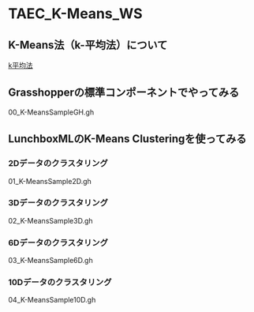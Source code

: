# TAEC_K-Means_WS

## K-Means法（k-平均法）について
[k平均法](https://ja.wikipedia.org/wiki/K平均法)

## Grasshopperの標準コンポーネントでやってみる
00_K-MeansSampleGH.gh
## LunchboxMLのK-Means Clusteringを使ってみる
### 2Dデータのクラスタリング
01_K-MeansSample2D.gh
### 3Dデータのクラスタリング
02_K-MeansSample3D.gh
### 6Dデータのクラスタリング
03_K-MeansSample6D.gh
### 10Dデータのクラスタリング
04_K-MeansSample10D.gh
